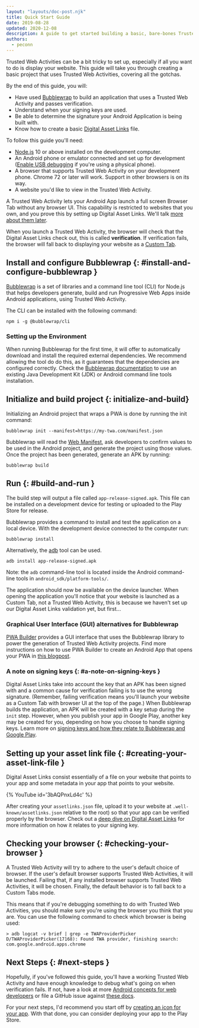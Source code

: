 ```yaml
---
layout: "layouts/doc-post.njk"
title: Quick Start Guide
date: 2019-08-28
updated: 2020-12-08
description: A guide to get started building a basic, bare-bones Trusted Web Activity.
authors:
  - peconn
---
```


Trusted Web Activities can be a bit tricky to set up, especially if all you want to do is
display your website.
This guide will take you through creating a basic project that uses Trusted Web Activities,
covering all the gotchas.

By the end of this guide, you will:

* Have used [Bubblewrap](https://github.com/GoogleChromeLabs/bubblewrap) to build an application
that uses a Trusted Web Activity and passes verification.
* Understand when your signing keys are used.
* Be able to determine the signature your Android Application is being built with.
* Know how to create a basic [Digital Asset Links](/digital-asset-links/v1/getting-started) file.

To follow this guide you'll need:

* [Node.js](https://nodejs.org/en/) 10 or above installed on the development computer.
* An Android phone or emulator connected and set up for development
([Enable USB debugging](https://developer.android.com/studio/debug/dev-options.html#enable) if
you're using a physical phone).
* A browser that supports Trusted Web Activity on your development phone.
  Chrome 72 or later will work. Support in other browsers is on its way.
* A website you'd like to view in the Trusted Web Activity.

A Trusted Web Activity lets your Android App launch a full screen Browser Tab without
any browser UI.
This capability is restricted to websites that you own, and you prove this by setting
up Digital Asset Links. We'll talk [more about them later](#creating-your-asset-link-file).


When you launch a Trusted Web Activity, the browser will check that the Digital Asset Links check
out, this is called **verification**.
If verification fails, the browser will fall back to displaying your website as a
[Custom Tab](/docs/android/custom-tabs/overview/).

## Install and configure Bubblewrap {: #install-and-configure-bubblewrap }

[Bubblewrap](https://github.com/GoogleChromeLabs/bubblewrap) is a set of libraries and a command
line tool (CLI) for Node.js that helps developers generate, build and run Progressive Web Apps
inside Android applications, using Trusted Web Activity.

The CLI can be installed with the following command:

```shell
npm i -g @bubblewrap/cli
```

### Setting up the Environment

When running Bubblewrap for the first time, it will offer to automatically download and install the
required external dependencies. We recommend allowing the tool do do this, as it guarantees that
the dependencies are configured correctly. Check the [Bubblewrap documentation][1] to use an
existing Java Development Kit (JDK) or Android command line tools installation.

## Initialize and build project {: initialize-and-build}

Initializing an Android project that wraps a PWA is done by running the init command:

```shell
bubblewrap init --manifest=https://my-twa.com/manifest.json
```

Bubblewrap will read the [Web Manifest](https://developer.mozilla.org/en-US/docs/Web/Manifest),
ask developers to confirm values to be used in the Android project, and generate the project using
those values. Once the project has been generated, generate an APK by running:

```shell
bubblewrap build
```

## Run {: #build-and-run }

The build step will output a file called `app-release-signed.apk`. This file can be installed on a
development device for testing or uploaded to the Play Store for release.

Bubblewrap provides a command to install and test the application on a local device. With the
development device connected to the computer run:

```shell
bubblewrap install
```

Alternatively, the [adb](https://developer.android.com/studio/command-line/adb#move) tool can be
used.

```shell
adb install app-release-signed.apk
```

Note: the `adb` command-line tool is located inside the Android command-line tools in
`android_sdk/platform-tools/`.

The application should now be available on the device launcher. When opening the application you'll
notice that your website is launched as a Custom Tab, not a Trusted Web Activity, this is
because we haven't set up our Digital Asset Links validation yet, but first...

### Graphical User Interface (GUI) alternatives for Bubblewrap

[PWA Builder](https://www.pwabuilder.com/) provides a GUI interface that uses the Bubblewrap
library to power the generation of Trusted Web Activity projects. Find more instructions on how to
use PWA Builder to create an Android App that opens your PWA in
[this blogpost](https://www.davrous.com/2020/02/07/publishing-your-pwa-in-the-play-store-in-a-couple-of-minutes-using-pwa-builder/).

### A note on signing keys {: #a-note-on-signing-keys }

Digital Asset Links take into account the key that an APK has been signed with and a common cause for verification failing is to use the wrong signature. (Remember, failing verification means you'll launch your website as a Custom Tab with browser UI at the top of the page.) When Bubblewrap builds the application, an APK will be created with a key setup during the `init` step. However, when you publish your app in Google Play, another key may be created for you, depending on how you choose to handle signing keys. Learn more on [signing keys and how they relate to Bubblewrap and Google Play](/docs/android/trusted-web-activity/android-for-web-devs#upload-vs-signing-key).

## Setting up your asset link file {: #creating-your-asset-link-file }

Digital Asset Links consist essentially of a file on your website that points to your app and some
metadata in your app that points to your website.

{% YouTube
  id='3bAQPnxLd4c'
%}

After creating your `assetlinks.json` file, upload it to your website at `.well-known/assetlinks.json` relative to the root) so that your app can be verified properly by the browser. Check out a [deep dive on Digital Asset Links](/docs/android/trusted-web-activity/android-for-web-devs#digital-asset-links) for more information on how it relates to your signing key.

## Checking your browser {: #checking-your-browser }

A Trusted Web Activity will try to adhere to the user's default choice of browser.
If the user's default browser supports Trusted Web Activities, it will be launched.
Failing that, if any installed browser supports Trusted Web Activities, it will be chosen.
Finally, the default behavior is to fall back to a Custom Tabs mode.

This means that if you're debugging something to do with Trusted Web Activities, you should
make sure you're using the browser you think that you are.
You can use the following command to check which browser is being used:

```shell
> adb logcat -v brief | grep -e TWAProviderPicker
D/TWAProviderPicker(17168): Found TWA provider, finishing search: com.google.android.apps.chrome
```

## Next Steps {: #next-steps }

Hopefully, if you've followed this guide, you'll have a working Trusted Web Activity and have enough
knowledge to debug what's going on when verification fails.
If not, have a look at more [Android concepts for web developers](/docs/android/trusted-web-activity/android-for-web-devs) or file a GitHub issue against
[these docs](https://github.com/google/WebFundamentals/issues).

For your next steps, I'd recommend you start off by
[creating an icon for your app](https://developer.android.com/studio/write/image-asset-studio#launcher).
With that done, you can consider deploying your app to the Play Store.

[1]: https://github.com/GoogleChromeLabs/bubblewrap/blob/main/packages/cli/README.md
